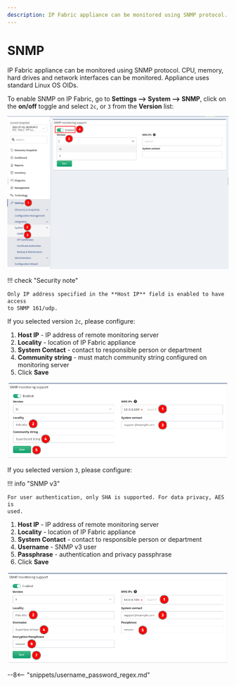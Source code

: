 ```yaml
---
description: IP Fabric appliance can be monitored using SNMP protocol. CPU, memory, hard drives and network interfaces can be monitored. Appliance uses standard...
---
```


# SNMP

IP Fabric appliance can be monitored using SNMP protocol. CPU, memory,
hard drives and network interfaces can be monitored. Appliance uses
standard Linux OS OIDs.

To enable SNMP on IP Fabric, go to **Settings --> System --> SNMP**, click on
the **on/off** toggle and select `2c`, or `3` from the **Version** list:

![SNMP](snmp/enable_snmp.png)

!!! check "Security note"

    Only IP address specified in the **Host IP** field is enabled to have access
    to SNMP 161/udp.

If you selected version `2c`, please configure:

1. **Host IP** - IP address of remote monitoring server
2. **Locality** - location of IP Fabric appliance
3. **System Contact** - contact to responsible person or department
4. **Community string** - must match community string configured on monitoring
   server
5. Click **Save**

![Version 2c](snmp/640286725.png)

If you selected version `3`, please configure:

!!! info "SNMP v3"

    For user authentication, only SHA is supported. For data privacy, AES is
    used.

1. **Host IP** - IP address of remote monitoring server
2. **Locality** - location of IP Fabric appliance
3. **System Contact** - contact to responsible person or department
4. **Username** - SNMP v3 user
5. **Passphrase** - authentication and privacy passphrase
6. Click **Save**

![Version 3](snmp/640516117.png)

--8<-- "snippets/username_password_regex.md"

